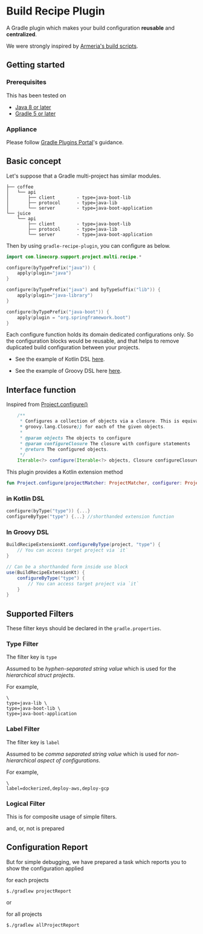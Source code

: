 # Build Recipe Plugin

A Gradle plugin which makes your build configuration **reusable** and **centralized**.

We were strongly inspired by [Armeria's build scripts](https://github.com/line/armeria/tree/master/gradle/scripts).

## Getting started

### Prerequisites

This has been tested on

- [Java 8 or later](https://adoptopenjdk.net/)
- [Gradle 5 or later](https://gradle.org/releases/)

### Appliance

Please follow [Gradle Plugins Portal](https://plugins.gradle.org/plugin/com.linecorp.build-recipe-plugin)'s guidance.

## Basic concept

Let's suppose that a Gradle multi-project has similar modules.

```
├── coffee
│   └── api
│       ├── client        - type=java-boot-lib
│       ├── protocol      - type=java-lib
│       └── server        - type=java-boot-application
└── juice
    └── api
        ├── client        - type=java-boot-lib
        ├── protocol      - type=java-lib
        └── server        - type=java-boot-application
```
Then by using `gradle-recipe-plugin`, you can configure as below. 

```kotlin
import com.linecorp.support.project.multi.recipe.*

configure(byTypePrefix("java")) {
    apply(plugin="java")
}

configure(byTypePrefix("java") and byTypeSuffix("lib")) {
    apply(plugin="java-library")
}

configure(byTypePrefix("java-boot")) {
    apply(plugin = "org.springframework.boot")
}
```

Each configure function holds its domain dedicated configurations only. So the configuration blocks would be reusable, and that helps to remove duplicated build configuration between your projects.

- See the example of Kotlin DSL [here](./src/test/resources/kotlin-dsl/build.gradle.kts).

- See the example of Groovy DSL here [here](./src/test/resources/groovy-dsl/build.gradle).

## Interface function

Inspired from [Project.configure()](https://github.com/gradle/gradle/blob/master/subprojects/core-api/src/main/java/org/gradle/api/Project.java#L1469-L1477)
```java
    /**
     * Configures a collection of objects via a closure. This is equivalent to calling {@link #configure(Object,
     * groovy.lang.Closure)} for each of the given objects.
     *
     * @param objects The objects to configure
     * @param configureClosure The closure with configure statements
     * @return The configured objects.
     */
    Iterable<?> configure(Iterable<?> objects, Closure configureClosure)
```

This plugin provides a Kotlin extension method
```kotlin
fun Project.configure(projectMatcher: ProjectMatcher, configurer: ProjectConfigurer) {...}
```

### in Kotlin DSL

```kotlin
configure(byType("type")) {...}
configureByType("type") {...} //shorthanded extension function
```

### In Groovy DSL

```groovy
BuildRecipeExtensionKt.configureByType(project, "type") {
    // You can access target project via `it`
}

// Can be a shorthanded form inside use block
use(BuildRecipeExtensionKt) {
    configureByType("type") {    
        // You can access target project via `it`
    }
}
```

## Supported Filters

These filter keys should be declared in the `gradle.properties`.

### Type Filter

The filter key is `type`

Assumed to be *hyphen-separated string value* which is used for the *hierarchical struct projects*.

For example,

```
\
type=java-lib \
type=java-boot-lib \
type=java-boot-application
```

### Label Filter

The filter key is `label`

Assumed to be *comma separated string value* which is used for *non-hierarchical aspect of configurations*.

For example,

```
\
label=dockerized,deploy-aws,deploy-gcp
```

### Logical Filter

This is for composite usage of simple filters.

and, or, not is prepared

## Configuration Report

But for simple debugging, we have prepared a task which reports you to show the configuration applied 

for each projects

`$./gradlew projectReport`

or 

for all projects

`$./gradlew allProjectReport`

